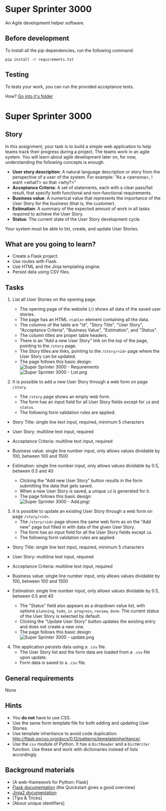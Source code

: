 # Super Sprinter 3000

An Agile development helper software.


## Before development

To install all the *pip* dependencies, run the following command:
```
pip install -r requirements.txt
```


## Testing

To tests your work, you can run the provided acceptance tests.

How? [Go into it's folder](./test)

# Super Sprinter 3000

## Story

In this assignment, your task is to build a simple web application to help
teams track their progress during a project. The teams work in an agile system.
You will learn about agile development later on, for now, understanding
the following concepts is enough.

- **User story description**: A natural language description or story from
  the perspective of a user of the system. For example: "As a \<persona\>, I
  want \<what?\> so that \<why?\>"
- **Acceptance Criteria**: A set of statements, each with a clear
  pass/fail result, that specify both functional and non-functional
  requirements.
- **Business value**: A numerical value that represents the importance of
  the User Story for the business (that is, the customer).
- **Estimation**: A summary of the expected amount of work in all tasks
  required to achieve the User Story.
- **Status**: The current state of the User Story development cycle.

Your system must be able to list, create, and update User Stories.

## What are you going to learn?

 - Create a Flask project.
 - Use routes with Flask.
 - Use HTML and the Jinja templating engine.
 - Persist data using CSV files.


## Tasks

1. List all User Stories on the opening page.
    - The opening page of the website (`/`) shows all data of the saved user stories.
    - The page has an HTML `<table>` element containing all the data.
    - The columns of the table are "Id", "Story Title", "User Story", "Acceptance Criteria", "Business Value", "Estimation", and "Status".
    - The column titles are proper table headers.
    - There is an "Add a new User Story" link on the top of the page, pointing to the `/story` page.
    - The Story titles are links, pointing to the `/story/<id>` page where the User Story can be updated.
    - The page follows this basic design: ![Super Sprinter 3000 - Requirements](media/super-sprinter-3000-requirements.png)
    ![Super Sprinter 3000 - List.png](media/super-sprinter-3000-list.png)

2. It is possible to add a new User Story through a web form on page `/story`.
    - The `/story` page shows an empty web form.
    - The form has an input field for all User Story fields except for `id` and `status`.
    - The following form validation rules are applied.
- Story Title: single line text input, required, minimum 5 characters
- User Story: multiline text input, required
- Acceptance Criteria: multiline text input, required
- Business value: single line number input, only allows values dividable by 100, between 100 and 1500
- Estimation: single line number input, only allows values dividable by 0.5, between 0.5 and 40

    - Clicking the "Add new User Story" button results in the form submitting the data that gets saved.
    - When a new User Story is saved, a unique `id` is generated for it.
    - The page follows this basic design: ![Super Sprinter 3000 - Add.png](media/super-sprinter-3000-add.png))

3. It is possible to update an existing User Story through a web form on page `/story/<id>`.
    - The `/story/<id>` page shows the same web form as on the "Add new" page but filled in with data of the given User Story.
    - The form has an input field for all the User Story fields except `id`.
    - The following form validation rules are applied.
- Story Title: single line text input, required, minimum 5 characters
- User Story: multiline text input, required
- Acceptance Criteria: multiline text input, required
- Business value: single line number input, only allows values dividable by 100, between 100 and 1500
- Estimation: single line number input, only allows values dividable by 0.5, between 0.5 and 40

    - The "Status" field also appears as a dropdown value list, with options `planning`, `todo`, `in progress`, `review`, `done`.
 The current status of the User Story is selected by default.
    - Clicking the "Update User Story" button updates the existing entry and does not create a new one.
    - The page follows this basic design: ![Super Sprinter 3000 - update.png](media/super-sprinter-3000-update.png)

4. The application persists data using a `.csv` file.
    - The User Story list and the form data are loaded from a `.csv` file upon update.
    - Form data is saved to a `.csv` file.

## General requirements

None

## Hints

- You **do not** have to use CSS.
- Use the same form template file for both adding and updating User Stories.
- Use template inheritance to avoid code duplication: <http://flask.pocoo.org/docs/0.12/patterns/templateinheritance/>.
- Use the `csv` module of Python. It has a `DictReader` and a `DictWriter` function.
Use these and work with dictionaries instead of lists accordingly.


## Background materials

- <i class="far fa-exclamation"></i> [A web-framework for Python: Flask]
- <i class="far fa-book-open"></i> [Flask documentation](http://flask.palletsprojects.com/) (the Quickstart gives a good overview)
- <i class="far fa-book-open"></i> [Jinja2 documentation](https://jinja.palletsprojects.com/en/2.10.x/templates/)
- [Tips & Tricks]
- [About unique identifiers]
